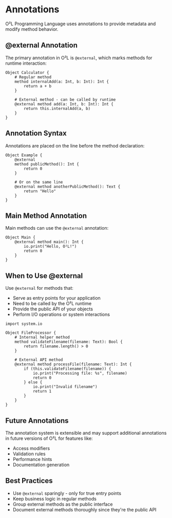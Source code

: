 # Annotations

O²L Programming Language uses annotations to provide metadata and modify method behavior.

## @external Annotation

The primary annotation in O²L is `@external`, which marks methods for runtime interaction:

```obq
Object Calculator {
    # Regular method
    method internalAdd(a: Int, b: Int): Int {
        return a + b
    }
    
    # External method - can be called by runtime
    @external method add(a: Int, b: Int): Int {
        return this.internalAdd(a, b)
    }
}
```

## Annotation Syntax

Annotations are placed on the line before the method declaration:

```obq
Object Example {
    @external
    method publicMethod(): Int {
        return 0
    }
    
    # Or on the same line
    @external method anotherPublicMethod(): Text {
        return "Hello"
    }
}
```

## Main Method Annotation

Main methods can use the `@external` annotation:

```obq
Object Main {
    @external method main(): Int {
        io.print("Hello, O²L!")
        return 0
    }
}
```

## When to Use @external

Use `@external` for methods that:

- Serve as entry points for your application
- Need to be called by the O²L runtime
- Provide the public API of your objects
- Perform I/O operations or system interactions

```obq
import system.io

Object FileProcessor {
    # Internal helper method
    method validateFilename(filename: Text): Bool {
        return filename.length() > 0
    }
    
    # External API method
    @external method processFile(filename: Text): Int {
        if (this.validateFilename(filename)) {
            io.print("Processing file: %s", filename)
            return 0
        } else {
            io.print("Invalid filename")
            return 1
        }
    }
}
```

## Future Annotations

The annotation system is extensible and may support additional annotations in future versions of O²L for features like:

- Access modifiers
- Validation rules
- Performance hints
- Documentation generation

## Best Practices

- Use `@external` sparingly - only for true entry points
- Keep business logic in regular methods
- Group external methods as the public interface
- Document external methods thoroughly since they're the public API